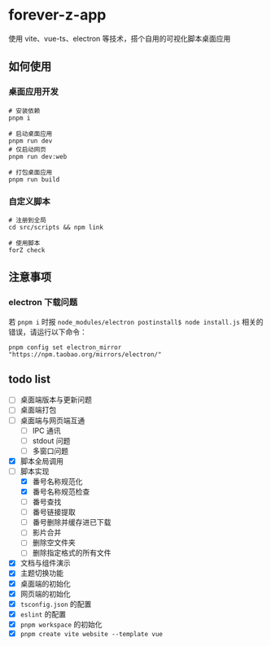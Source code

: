 # forever-z-app
使用 vite、vue-ts、electron 等技术，搭个自用的可视化脚本桌面应用

## 如何使用

### 桌面应用开发

```shell
# 安装依赖
pnpm i

# 启动桌面应用
pnpm run dev
# 仅启动网页
pnpm run dev:web

# 打包桌面应用
pnpm run build
```

### 自定义脚本

```shell
# 注册到全局
cd src/scripts && npm link

# 使用脚本
forZ check
```

## 注意事项

### electron 下载问题

若 `pnpm i` 时报 `node_modules/electron postinstall$ node install.js` 相关的错误，请运行以下命令：

```shell
pnpm config set electron_mirror "https://npm.taobao.org/mirrors/electron/"
```

## todo list

- [ ] 桌面端版本与更新问题
- [ ] 桌面端打包
- [ ] 桌面端与网页端互通
  - [ ] IPC 通讯
  - [ ] stdout 问题
  - [ ] 多窗口问题
- [x] 脚本全局调用
- [ ] 脚本实现
  - [x] 番号名称规范化
  - [x] 番号名称规范检查
  - [ ] 番号查找
  - [ ] 番号链接提取
  - [ ] 番号删除并缓存进已下载
  - [ ] 影片合并
  - [ ] 删除空文件夹
  - [ ] 删除指定格式的所有文件
- [x] 文档与组件演示
- [x] 主题切换功能
- [x] 桌面端的初始化
- [x] 网页端的初始化
- [x] `tsconfig.json` 的配置
- [x] `eslint` 的配置
- [x] `pnpm workspace` 的初始化
- [x] `pnpm create vite website --template vue`
